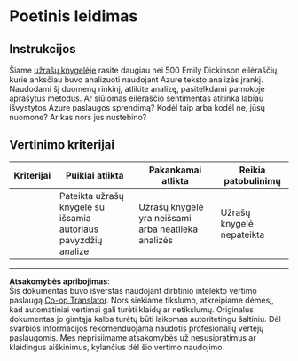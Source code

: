 <!--
CO_OP_TRANSLATOR_METADATA:
{
  "original_hash": "9d2a734deb904caff310d1a999c6bd7a",
  "translation_date": "2025-09-03T19:07:48+00:00",
  "source_file": "6-NLP/3-Translation-Sentiment/assignment.md",
  "language_code": "lt"
}
-->
# Poetinis leidimas

## Instrukcijos

Šiame [užrašų knygelėje](https://www.kaggle.com/jenlooper/emily-dickinson-word-frequency) rasite daugiau nei 500 Emily Dickinson eilėraščių, kurie anksčiau buvo analizuoti naudojant Azure teksto analizės įrankį. Naudodami šį duomenų rinkinį, atlikite analizę, pasitelkdami pamokoje aprašytus metodus. Ar siūlomas eilėraščio sentimentas atitinka labiau išvystytos Azure paslaugos sprendimą? Kodėl taip arba kodėl ne, jūsų nuomone? Ar kas nors jus nustebino?

## Vertinimo kriterijai

| Kriterijai | Puikiai atlikta                                                           | Pakankamai atlikta                                      | Reikia patobulinimų      |
| ---------- | ------------------------------------------------------------------------- | ------------------------------------------------------- | ------------------------ |
|            | Pateikta užrašų knygelė su išsamia autoriaus pavyzdžių analize            | Užrašų knygelė yra neišsami arba neatlieka analizės     | Užrašų knygelė nepateikta |

---

**Atsakomybės apribojimas**:  
Šis dokumentas buvo išverstas naudojant dirbtinio intelekto vertimo paslaugą [Co-op Translator](https://github.com/Azure/co-op-translator). Nors siekiame tikslumo, atkreipiame dėmesį, kad automatiniai vertimai gali turėti klaidų ar netikslumų. Originalus dokumentas jo gimtąja kalba turėtų būti laikomas autoritetingu šaltiniu. Dėl svarbios informacijos rekomenduojama naudotis profesionalių vertėjų paslaugomis. Mes neprisiimame atsakomybės už nesusipratimus ar klaidingus aiškinimus, kylančius dėl šio vertimo naudojimo.